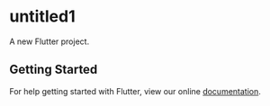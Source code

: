 # untitled1

A new Flutter project.

## Getting Started

For help getting started with Flutter, view our online
[documentation](http://flutter.io/).
